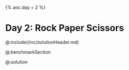 {%
aoc.day = 2
%}

# Day 2: Rock Paper Scissors

@:include(/inc/solutionHeader.md)

@:benchmarkSection

@:solution
